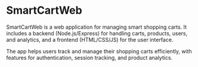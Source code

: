 # SmartCartWeb

SmartCartWeb is a web application for managing smart shopping carts. It includes a backend (Node.js/Express) for handling carts, products, users, and analytics, and a frontend (HTML/CSS/JS) for the user interface.

The app helps users track and manage their shopping carts efficiently, with features for authentication, session tracking, and product analytics.
